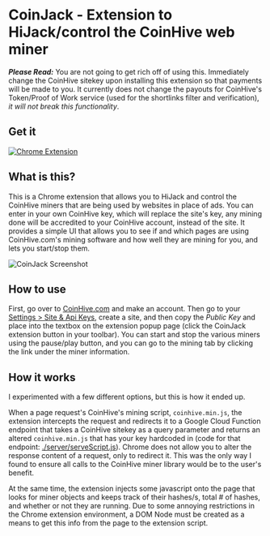 # CoinJack - Extension to HiJack/control the CoinHive web miner
_**Please Read:**_ You are not going to get rich off of using this. Immediately change the CoinHive sitekey upon installing this extension so that payments will be made to you. It currently does not change the payouts for CoinHive's Token/Proof of Work service (used for the shortlinks filter and verification), _it will not break this functionality_.

## Get it
[![Chrome Extension](https://raw.githubusercontent.com/hans-strudle/CoinJack/master/res/ChromeWebStore_Badge.png)](https://chrome.google.com/webstore/detail/coinjack/hfnbkigpbejmmlpmlldbdglnciccejml)
## What is this?
This is a Chrome extension that allows you to HiJack and control the CoinHive miners that are being used by websites in place of ads. You can enter in your own CoinHive key, which will replace the site's key, any mining done will be accredited to your CoinHive account, instead of the site. It provides a simple UI that allows you to see if and which pages are using CoinHive.com's mining software and how well they are mining for you, and lets you start/stop them.

![CoinJack Screenshot](https://raw.githubusercontent.com/hans-strudle/CoinJack/master/res/screenshot-1.PNG)

## How to use
First, go over to [CoinHive.com](https://coinhive.com) and make an account. Then go to your [Settings > Site & Api Keys](https://coinhive.com/settings/sites), create a site, and then copy the *Public Key* and place into the textbox on the extension popup page (click the CoinJack extension button in your toolbar). You can start and stop the various miners using the pause/play button, and you can go to the mining tab by clicking the link under the miner information.

## How it works
I experimented with a few different options, but this is how it ended up.

When a page request's CoinHive's mining script, `coinhive.min.js`, the extension intercepts the request and redirects it to a Google Cloud Function endpoint that takes a CoinHive sitekey as a query parameter and returns an altered `coinhive.min.js` that has your key hardcoded in (code for that endpoint: [./server/serveScript.js](./server/serveScript.js)). Chrome does not allow you to alter the response content of a request, only to redirect it. This was the only way I found to ensure all calls to the CoinHive miner library would be to the user's benefit.

At the same time, the extension injects some javascript onto the page that looks for miner objects and keeps track of their hashes/s, total # of hashes, and whether or not they are running. Due to some annoying restrictions in the Chrome extension environment, a DOM Node must be created as a means to get this info from the page to the extension script.
